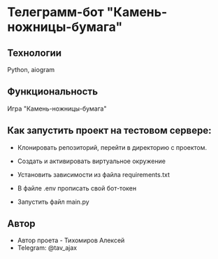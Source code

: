 # Телеграмм-бот  "Камень-ножницы-бумага"

## Технологии
Python, aiogram

## Функциональность
Игра "Камень-ножницы-бумага"

## Как запустить проект на тестовом сервере:

- Клонировать репозиторий, перейти в директорию с проектом.

- Cоздать и активировать виртуальное окружение

- Установить зависимости из файла requirements.txt

- В файле .env прописать свой бот-токен 

- Запустить файл main.py

## Автор
- Автор проета - Тихомиров Алексей
- Telegram: @tav_ajax